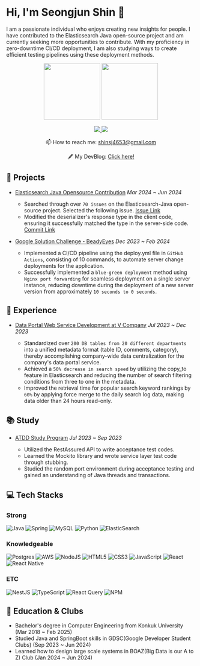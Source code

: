 <!--
**shinsj4653/shinsj4653** is a ✨ _special_ ✨ repository because its `README.md` (this file) appears on your GitHub profile.

Here are some ideas to get you started:

- 🔭 I’m currently working on ...
- 🌱 I’m currently learning ...
- 👯 I’m looking to collaborate on ...
- 🤔 I’m looking for help with ...
- 💬 Ask me about ...
- 📫 How to reach me: ...
- 😄 Pronouns: ...
- ⚡ Fun fact: ...
-->
# Hi, I'm Seongjun Shin 👋
I am a passionate individual who enjoys creating new insights for people. I have contributed to the Elasticsearch Java open-source project and am currently seeking more opportunities to contribute. With my proficiency in zero-downtime CI/CD deployment, I am also studying ways to create efficient testing pipelines using these deployment methods.

<p align='center'>
   <a href="https://github-readme-stats.vercel.app/api?username=shinsj4653&show_icons=true&count_private=true">
       <img height=150 src="https://github-readme-stats.vercel.app/api?username=shinsj4653&show_icons=true&count_private=true"/></a>
   <a href="https://github.com/shinsj4653/github-readme-stats">
       <img height=150 src="https://github-readme-stats.vercel.app/api/top-langs/?username=shinsj4653&layout=compact&hide=html,css,c&langs_count=10"/></a>
</p>

<p align='center'>
   <a href="https://www.linkedin.com/in/seongjun-shin-an-ardent-developer/" target="_blank">
       <img src="https://img.shields.io/badge/linkedin-%230077B5.svg?&style=for-the-badge&logo=linkedin&logoColor=white"/>
   </a>
   <a href="https://www.instagram.com/singjun_1119" target="_blank">
     <img src="https://img.shields.io/badge/Instagram-E4405F.svg?style=for-the-badge&logo=Instagram&logoColor=white"/>
   </a>
</p>

<p align='center'>
   📫 How to reach me: <a href='mailto:shinsj4653@gmail.com'>shinsj4653@gmail.com</a>
</p>
<p align='center'>
  🖋️ My DevBlog: <a href="https://shinsj4653.github.io" target="_blank">Click here!</a>
</p>
  


## 🔭 Projects
- <a href="https://github.com/elastic/elasticsearch-java/blob/4acf3c308fdab8e5c7c34db43e3a3bf26ccfdad3/java-client/src/main/java/co/elastic/clients/elasticsearch/security/EnableUserResponse.java#L63" target="_blank">Elasticsearch Java Opensource Contribution</a> *Mar 2024 ~ Jun 2024*  
  - Searched through over `70 issues` on the Elasticsearch-Java open-source project. Selected the following issue. <a href="https://github.com/elastic/elasticsearch-java/issues/718" target="_blank">Issue Link</a>
  - Modified the deserializer's response type in the client code, ensuring it successfully matched the type in the server-side code. <a href="https://github.com/elastic/elasticsearch-java/commit/4acf3c308fdab8e5c7c34db43e3a3bf26ccfdad3" target="_blank">Commit Link</a>

- <a href="https://github.com/shinsj4653/BeadyEyes-Backend" target="_blank">Google Solution Challenge - BeadyEyes</a> *Dec 2023 ~ Feb 2024*  
  - Implemented a CI/CD pipeline using the deploy.yml file in `GitHub Actions`, consisting of 10 commands, to automate server change deployments for the application.
  - Successfully implemented a `blue-green deployment` method using `Nginx port forwarding` for seamless deployment on a single server instance, reducing downtime during the deployment of a new server version from approximately `10 seconds to 0 seconds`.
 
## 💼 Experience
- <a href="https://github.com/shinsj4653/vs-data-portal-backend" target="_blank">Data Portal Web Service Development at V Company</a> *Jul 2023 ~ Dec 2023*

  - Standardized over `200 DB tables from 20 different departments` into a unified metadata format (table ID, comments, category), thereby accomplishing company-wide data centralization for the company's data portal service.
  - Achieved a `50% decrease in search speed` by utilizing the copy_to feature in Elasticsearch and reducing the number of search filtering conditions from three to one in the metadata.
  - Improved the retrieval time for popular search keyword rankings by `60%` by applying force merge to the daily search log data, making data older than 24 hours read-only.

## 📚 Study
- <a href="https://github.com/shinsj4653/atdd-subway" target="_blank">ATDD Study Program</a> *Jul 2023 ~ Sep 2023*

   - Utilized the RestAssured API to write acceptance test codes.
   - Learned the Mockito library and wrote service layer test code through stubbing.
   - Studied the random port environment during acceptance testing and gained an understanding of Java threads and transactions.

## 💻 Tech Stacks
### Strong
![Java](https://img.shields.io/badge/java-%23ED8B00.svg?style=for-the-badge&logo=openjdk&logoColor=white)
![Spring](https://img.shields.io/badge/spring-%236DB33F.svg?style=for-the-badge&logo=spring&logoColor=white)
![MySQL](https://img.shields.io/badge/mysql-4479A1.svg?style=for-the-badge&logo=mysql&logoColor=white)
![Python](https://img.shields.io/badge/python-3670A0?style=for-the-badge&logo=python&logoColor=ffdd54)
![ElasticSearch](https://img.shields.io/badge/-ElasticSearch-005571?style=for-the-badge&logo=elasticsearch)

### Knowledgeable
![Postgres](https://img.shields.io/badge/postgres-%23316192.svg?style=for-the-badge&logo=postgresql&logoColor=white)
![AWS](https://img.shields.io/badge/AWS-%23FF9900.svg?style=for-the-badge&logo=amazon-aws&logoColor=white)
![NodeJS](https://img.shields.io/badge/node.js-6DA55F?style=for-the-badge&logo=node.js&logoColor=white)
![HTML5](https://img.shields.io/badge/html5-%23E34F26.svg?style=for-the-badge&logo=html5&logoColor=white)
![CSS3](https://img.shields.io/badge/css3-%231572B6.svg?style=for-the-badge&logo=css3&logoColor=white)
![JavaScript](https://img.shields.io/badge/javascript-%23323330.svg?style=for-the-badge&logo=javascript&logoColor=%23F7DF1E)
![React](https://img.shields.io/badge/react-%2320232a.svg?style=for-the-badge&logo=react&logoColor=%2361DAFB)
![React Native](https://img.shields.io/badge/react_native-%2320232a.svg?style=for-the-badge&logo=react&logoColor=%2361DAFB)

### ETC
![NestJS](https://img.shields.io/badge/nestjs-%23E0234E.svg?style=for-the-badge&logo=nestjs&logoColor=white)
![TypeScript](https://img.shields.io/badge/typescript-%23007ACC.svg?style=for-the-badge&logo=typescript&logoColor=white)
![React Query](https://img.shields.io/badge/-React%20Query-FF4154?style=for-the-badge&logo=react%20query&logoColor=white)
![NPM](https://img.shields.io/badge/NPM-%23CB3837.svg?style=for-the-badge&logo=npm&logoColor=white)

## 🏡 Education & Clubs
- Bachelor's degree in Computer Engineering from Konkuk University (Mar 2018 ~ Feb 2025)
- Studied Java and SpringBoot skills in GDSC(Google Developer Student Clubs) (Sep 2023 ~ Jun 2024)
- Learned how to design large scale systems in BOAZ(Big Data is our A to Z) Club (Jan 2024 ~ Jun 2024)
